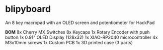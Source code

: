 # blipyboard
An 8 key macropad with an OLED screen and potentiometer for HackPad

**BOM**
8x Cherry MX Switches
8x Keycaps
1x Rotary Encoder with push button
1x 0.91" OLED Display (128x32)
1x XIAO-RP2040 microcontroller
4x M3x10mm screws
1x Custom PCB
1x 3D printed case (3 parts)
